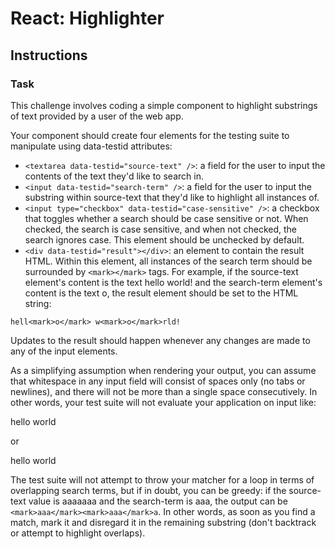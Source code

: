 # React: Highlighter 


## Instructions
### Task

This challenge involves coding a simple component to highlight substrings of text provided by a user of the web app.

Your component should create four elements for the testing suite to manipulate using data-testid attributes:

- ```<textarea data-testid="source-text" />```: a field for the user to input the contents of the text they'd like to search in.
- ```<input data-testid="search-term" />```: a field for the user to input the substring within source-text that they'd like to highlight all instances of.
- ```<input type="checkbox" data-testid="case-sensitive" />```: a checkbox that toggles whether a search should be case sensitive or not. When checked, the search is case sensitive, and when not checked, the search ignores case. This element should be unchecked by default.
- ```<div data-testid="result"></div>```: an element to contain the result HTML. Within this element, all instances of the search term should be surrounded by ```<mark></mark>``` tags. For example, if the source-text element's content is the text hello world! and the search-term element's content is the text o, the result element should be set to the HTML string:

```hell<mark>o</mark> w<mark>o</mark>rld!```

Updates to the result should happen whenever any changes are made to any of the input elements.

As a simplifying assumption when rendering your output, you can assume that whitespace in any input field will consist of spaces only (no tabs or newlines), and there will not be more than a single space consecutively. In other words, your test suite will not evaluate your application on input like:

hello    world

or

hello
world

The test suite will not attempt to throw your matcher for a loop in terms of overlapping search terms, but if in doubt, you can be greedy: if the source-text value is aaaaaaa and the search-term is aaa, the output can be ```<mark>aaa</mark><mark>aaa</mark>a```. In other words, as soon as you find a match, mark it and disregard it in the remaining substring (don't backtrack or attempt to highlight overlaps).